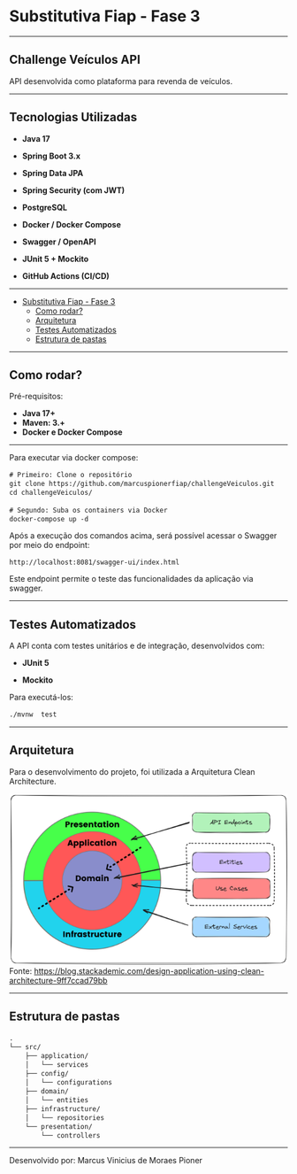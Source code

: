 # Substitutiva Fiap - Fase 3

---

## Challenge Veículos API

API desenvolvida como plataforma para revenda de veículos.

---

## Tecnologias Utilizadas


-  **Java 17**

-  **Spring Boot 3.x**

-  **Spring Data JPA**

-  **Spring Security (com JWT)**

-  **PostgreSQL**

-  **Docker / Docker Compose**

-  **Swagger / OpenAPI**

-  **JUnit 5 + Mockito**

-  **GitHub Actions (CI/CD)**

---

- [Substitutiva Fiap - Fase 3](#tech-challenge-fiap---fase-3-substitutiva)
    - [Como rodar?](#como-rodar)
    - [Arquitetura](#arquitetura)
    - [Testes Automatizados](#arquitetura)
    - [Estrutura de pastas](#estrutura-de-pastas)
  
---

## Como rodar?

Pré-requisitos:

-  **Java 17+**
-  **Maven: 3.+**
-  **Docker e Docker Compose**

---

Para executar via docker compose:

```shell
# Primeiro: Clone o repositório
git clone https://github.com/marcuspionerfiap/challengeVeiculos.git
cd challengeVeiculos/

# Segundo: Suba os containers via Docker
docker-compose up -d
```

Após a execução dos comandos acima, será possível acessar o Swagger por meio do endpoint:

```http request
http://localhost:8081/swagger-ui/index.html
```

Este endpoint permite o teste das funcionalidades da aplicação via swagger.

---

## Testes Automatizados

A API conta com testes unitários e de integração, desenvolvidos com:


-  **JUnit  5**

-  **Mockito**

Para executá-los:

```bash
./mvnw  test
 ```
---

## Arquitetura

Para o desenvolvimento do projeto, foi utilizada a Arquitetura Clean Architecture.

![Clean Architecture](docs/images/cleanArchImageChallenge.png)
Fonte: https://blog.stackademic.com/design-application-using-clean-architecture-9ff7ccad79bb

---

## Estrutura de pastas

```
.
└── src/
    ├── application/
    │   └── services
    ├── config/
    │   └── configurations
    ├── domain/
    │   └── entities
    ├── infrastructure/
    │   └── repositories
    └── presentation/
        └── controllers
```
---

Desenvolvido por: Marcus Vinicius de Moraes Pioner